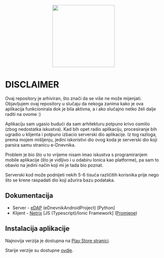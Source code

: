 <p align="center">
  <img src="https://i.imgur.com/p2RWF1b.png" height=200>
</p>

# DISCLAIMER
Ovaj repository je arhiviran, što znači da se više ne može mijenjati. Objavljujem ovaj repository u slučaju da nekoga zanima kako je ova aplikacija funkcionirala dok je bila aktivna, a i ako slučajno netko želi dalje raditi na ovome :)

Aplikaciju sam ugasio budući da sam arhitekturu potpuno krivo osmilio (zbog nedostatka iskustva). Kad bih opet radio aplikaciju, procesiranje bih ugradio u klijenta i potpuno izbacio serverski dio aplikacije. Iz tog razloga, prema mojem mišljenju, jedini iskoristivi dio ovog koda je serverski dio koji parsira samu stranicu e-Dnevnika.

Problem je bio što u to vrijeme nisam imao iskustva s programiranjem mobile aplikacije (što je vidljivo i u odabiru Ionica kao platforme), pa sam to obavio na jedini način koji mi je tada bio poznat.

Serverski kod može podnijeti nekih 5-6 tisuća različitih korisnika prije nego što se krene raspadati dio koji ažurira bazu podataka.

## Dokumentacija

* Server - [eDAP](https://github.com/btx3/Netrix/blob/master/README_edap.md) (eDnevnikAndroidProject) [Python]
* Klijent - [Netrix](https://github.com/btx3/Netrix/blob/master/README_Netrix.md) [JS (Typescript)/Ionic Framework] ([Promjene](https://github.com/btx3/Netrix/blob/master/Netrix/CHANGELOG.md))

## Instalacija aplikacije

Najnovija verzija je dostupna na [Play Store stranici](https://play.google.com/store/apps/details?id=io.btx3.netrix).

Starije verzije su dostupne [ovdje](https://github.com/btx3/Netrix/releases).
